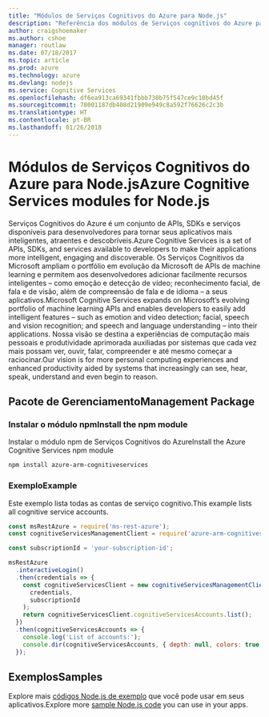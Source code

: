 ```yaml
---
title: "Módulos de Serviços Cognitivos do Azure para Node.js"
description: "Referência dos módulos de Serviços cognitivos do Azure para Node.js"
author: craigshoemaker
ms.author: cshoe
manager: routlaw
ms.date: 07/18/2017
ms.topic: article
ms.prod: azure
ms.technology: azure
ms.devlang: nodejs
ms.service: Cognitive Services
ms.openlocfilehash: df6ea913ca69341fbbb730b75f547ce9c10bd45f
ms.sourcegitcommit: 78001187db408d21909e949c8a592f76626c2c3b
ms.translationtype: HT
ms.contentlocale: pt-BR
ms.lasthandoff: 01/26/2018
---
```

# <a name="azure-cognitive-services-modules-for-nodejs"></a><span data-ttu-id="d5f42-103">Módulos de Serviços Cognitivos do Azure para Node.js</span><span class="sxs-lookup"><span data-stu-id="d5f42-103">Azure Cognitive Services modules for Node.js</span></span>

<span data-ttu-id="d5f42-104">Serviços Cognitivos do Azure é um conjunto de APIs, SDKs e serviços disponíveis para desenvolvedores para tornar seus aplicativos mais inteligentes, atraentes e descobríveis.</span><span class="sxs-lookup"><span data-stu-id="d5f42-104">Azure Cognitive Services is a set of APIs, SDKs, and services available to developers to make their applications more intelligent, engaging and discoverable.</span></span> <span data-ttu-id="d5f42-105">Os Serviços Cognitivos da Microsoft ampliam o portfólio em evolução da Microsoft de APIs de machine learning e permitem aos desenvolvedores adicionar facilmente recursos inteligentes – como emoção e detecção de vídeo; reconhecimento facial, de fala e de visão, além de compreensão de fala e de idioma – a seus aplicativos.</span><span class="sxs-lookup"><span data-stu-id="d5f42-105">Microsoft Cognitive Services expands on Microsoft’s evolving portfolio of machine learning APIs and enables developers to easily add intelligent features – such as emotion and video detection; facial, speech and vision recognition; and speech and language understanding – into their applications.</span></span> <span data-ttu-id="d5f42-106">Nossa visão se destina a experiências de computação mais pessoais e produtividade aprimorada auxiliadas por sistemas que cada vez mais possam ver, ouvir, falar, compreender e até mesmo começar a raciocinar.</span><span class="sxs-lookup"><span data-stu-id="d5f42-106">Our vision is for more personal computing experiences and enhanced productivity aided by systems that increasingly can see, hear, speak, understand and even begin to reason.</span></span>

## <a name="management-package"></a><span data-ttu-id="d5f42-107">Pacote de Gerenciamento</span><span class="sxs-lookup"><span data-stu-id="d5f42-107">Management Package</span></span>

### <a name="install-the-npm-module"></a><span data-ttu-id="d5f42-108">Instalar o módulo npm</span><span class="sxs-lookup"><span data-stu-id="d5f42-108">Install the npm module</span></span>

<span data-ttu-id="d5f42-109">Instalar o módulo npm de Serviços Cognitivos do Azure</span><span class="sxs-lookup"><span data-stu-id="d5f42-109">Install the Azure Cognitive Services npm module</span></span>

```bash
npm install azure-arm-cognitiveservices
```

### <a name="example"></a><span data-ttu-id="d5f42-110">Exemplo</span><span class="sxs-lookup"><span data-stu-id="d5f42-110">Example</span></span>

<span data-ttu-id="d5f42-111">Este exemplo lista todas as contas de serviço cognitivo.</span><span class="sxs-lookup"><span data-stu-id="d5f42-111">This example lists all cognitive service accounts.</span></span>

```javascript
const msRestAzure = require('ms-rest-azure');
const cognitiveServicesManagementClient = require('azure-arm-cognitiveservices');

const subscriptionId = 'your-subscription-id';

msRestAzure
  .interactiveLogin()
  .then(credentials => {
    const cognitiveServicesClient = new cognitiveServicesManagementClient(
      credentials,
      subscriptionId
    );
    return cognitiveServicesClient.cognitiveServicesAccounts.list();
  })
  .then(cognitiveServicesAccounts => {
    console.log('List of accounts:');
    console.dir(cognitiveServicesAccounts, { depth: null, colors: true });    
  });

```

## <a name="samples"></a><span data-ttu-id="d5f42-112">Exemplos</span><span class="sxs-lookup"><span data-stu-id="d5f42-112">Samples</span></span>

<span data-ttu-id="d5f42-113">Explore mais [códigos Node.js de exemplo](https://azure.microsoft.com/resources/samples/?platform=nodejs) que você pode usar em seus aplicativos.</span><span class="sxs-lookup"><span data-stu-id="d5f42-113">Explore more [sample Node.js code](https://azure.microsoft.com/resources/samples/?platform=nodejs) you can use in your apps.</span></span>
